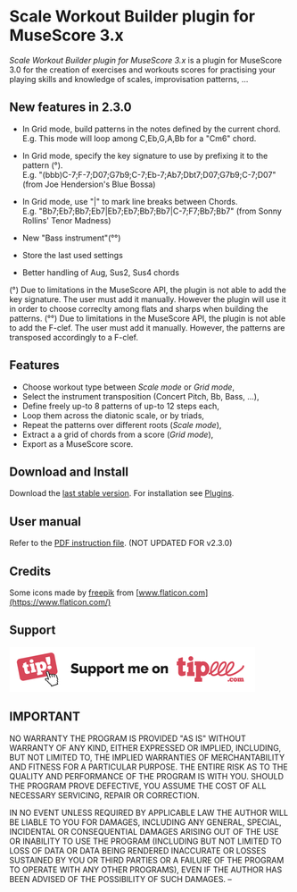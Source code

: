 # Scale Workout Builder plugin for MuseScore 3.x
*Scale Workout Builder plugin for MuseScore 3.x* is a plugin for MuseScore 3.0 for the creation of exercises and workouts scores for practising your playing skills and knowledge of scales, improvisation patterns, ...

## New features in 2.3.0
* In Grid mode, build patterns in the notes defined by the current chord.<br/>E.g. This mode will loop among C,Eb,G,A,Bb for a "Cm6" chord.
* In Grid mode, specify the key signature to use by prefixing it to the pattern (°).<br> E.g. "(bbb)C-7;F-7;D07;G7b9;C-7;Eb-7;Ab7;Dbt7;D07;G7b9;C-7;D07" (from Joe Hendersion's Blue Bossa)
* In Grid mode, use "|" to mark line breaks between Chords.<br/>E.g. "Bb7;Eb7;Bb7;Eb7|Eb7;Eb7;Bb7;Bb7|C-7;F7;Bb7;Bb7" (from Sonny Rollins' Tenor Madness)

* New "Bass instrument"(°°)
* Store the last used settings
* Better handling of Aug, Sus2, Sus4 chords

(°) Due to limitations in the MuseScore API, the plugin is not able to add the key signature. The user must add it manually. However the plugin will use it in order to choose correclty among flats and sharps when building the patterns. 
(°°) Due to limitations in the MuseScore API, the plugin is not able to add the F-clef. The user must add it manually. However, the patterns are transposed accordingly to a F-clef. 

## Features
* Choose workout type between *Scale mode* or *Grid mode*,
* Select the instrument transposition (Concert Pitch, Bb, Bass, ...),
* Define freely up-to 8 patterns of up-to 12 steps each,
* Loop them across the diatonic scale, or by triads,
* Repeat the patterns over different roots (*Scale mode*),
* Extract a a grid of chords from a score (*Grid mode*),
* Export as a MuseScore score.

## Download and Install ##
Download the [last stable version](https://github.com/lgvr123/musescore-workoutbuilder/releases).
For installation see [Plugins](https://musescore.org/en/handbook/3/plugins).

## User manual
Refer to the [PDF instruction file](user_manual.pdf). (NOT UPDATED FOR v2.3.0)


## Credits
Some icons made by [freepik](https://www.flaticon.com/authors/freepik) from [www.flaticon.com](https://www.flaticon.com/)

## Support ##
[<img src="/support/Button-Tipeee.png" alt="Support me on Tipee" height="80"/>](https://fr.tipeee.com/parkingb)

## IMPORTANT
NO WARRANTY THE PROGRAM IS PROVIDED "AS IS" WITHOUT WARRANTY OF ANY KIND, EITHER EXPRESSED OR IMPLIED, INCLUDING, BUT NOT LIMITED TO, THE IMPLIED WARRANTIES OF MERCHANTABILITY AND FITNESS FOR A PARTICULAR PURPOSE. THE ENTIRE RISK AS TO THE QUALITY AND PERFORMANCE OF THE PROGRAM IS WITH YOU. SHOULD THE PROGRAM PROVE DEFECTIVE, YOU ASSUME THE COST OF ALL NECESSARY SERVICING, REPAIR OR CORRECTION.

IN NO EVENT UNLESS REQUIRED BY APPLICABLE LAW THE AUTHOR WILL BE LIABLE TO YOU FOR DAMAGES, INCLUDING ANY GENERAL, SPECIAL, INCIDENTAL OR CONSEQUENTIAL DAMAGES ARISING OUT OF THE USE OR INABILITY TO USE THE PROGRAM (INCLUDING BUT NOT LIMITED TO LOSS OF DATA OR DATA BEING RENDERED INACCURATE OR LOSSES SUSTAINED BY YOU OR THIRD PARTIES OR A FAILURE OF THE PROGRAM TO OPERATE WITH ANY OTHER PROGRAMS), EVEN IF THE AUTHOR HAS BEEN ADVISED OF THE POSSIBILITY OF SUCH DAMAGES.
–

